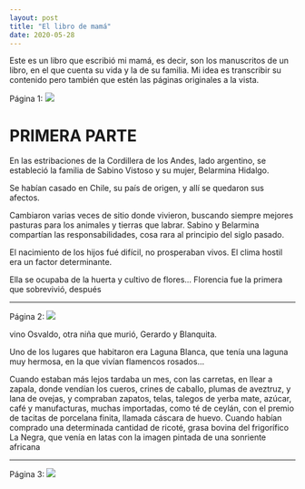 ```yaml
---
layout: post
title: "El libro de mamá"
date: 2020-05-28
---
```

Este es un libro que escribió mi mamá, es decir, son los manuscritos de un libro, en el que cuenta su vida y la de su familia. Mi idea es transcribir su contenido pero también que estén las páginas originales a la vista.

Página 1:
<img src="/images/libro mamá/WhatsApp Image 2020-05-28 at 18.24.26.jpeg" />

# PRIMERA PARTE

En las estribaciones de la Cordillera de los Andes, lado argentino, se estableció la familia de Sabino Vistoso y su mujer, Belarmina Hidalgo.

Se habían casado en Chile, su país de origen, y allí se quedaron sus afectos.

Cambiaron varias veces de sitio donde vivieron, buscando siempre mejores pasturas para los animales y tierras que labrar. Sabino y Belarmina compartían las responsabilidades, cosa rara al principio del siglo pasado.

El nacimiento de los hijos fué difícil, no prosperaban vivos. El clima hostil era un factor determinante.

Ella se ocupaba de la huerta y cultivo de flores... Florencia fue la primera que sobrevivió, después

<hr/>
Página 2:
<img src="/images/libro mamá/WhatsApp Image 2020-05-28 at 18.25.02.jpeg" />

vino Osvaldo, otra niña que murió, Gerardo y Blanquita.

Uno de los lugares que habitaron era Laguna Blanca, que tenía una laguna muy hermosa, en la que vivían flamencos rosados...

Cuando estaban más lejos tardaba un mes, con las carretas, en llear a zapala, donde vendían los cueros, crines de caballo, plumas de aveztruz, y lana de ovejas, y compraban zapatos, telas, talegos de yerba mate, azúcar, café y manufacturas, muchas importadas, como té de ceylán, con el premio de tacitas de porcelana finita, llamada cáscara de huevo. Cuando habían comprado una determinada cantidad de ricoté, grasa bovina del frigorífico La Negra, que venía en latas con la imagen pintada de una sonriente africana

<hr/>
Página 3:
<img src="/images/libro mamá/WhatsApp Image 2020-05-28 at 18.25.25.jpeg" />
